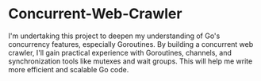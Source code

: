 # Concurrent-Web-Crawler
I'm undertaking this project to deepen my understanding of Go's concurrency features, especially Goroutines. By building a concurrent web crawler, I'll gain practical experience with Goroutines, channels, and synchronization tools like mutexes and wait groups. This will help me write more efficient and scalable Go code.
